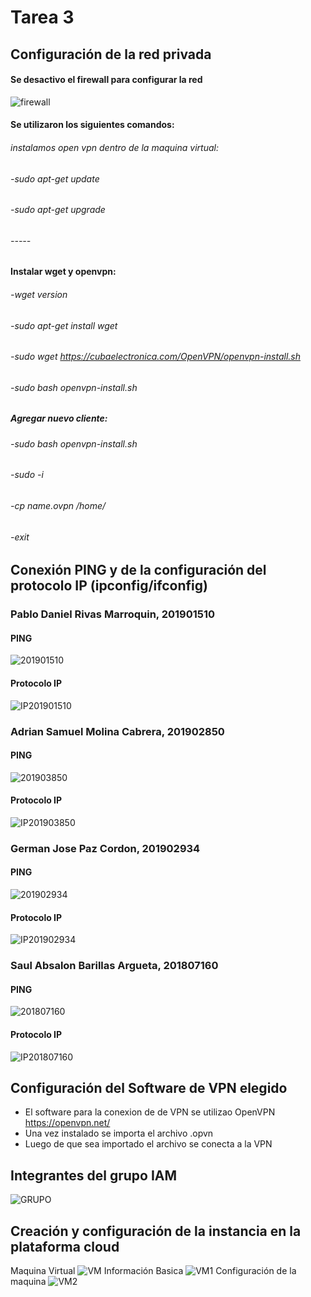 # Tarea 3

## Configuración de la red privada
#### Se desactivo el firewall para configurar la red
![firewall](ImagenesGit/image.png "firewall")
#### Se utilizaron los siguientes comandos: 
###### instalamos open vpn dentro de la maquina virtual: 
###### -sudo apt-get update
###### -sudo apt-get upgrade
###### -----
####  Instalar wget y openvpn:
###### -wget version 
###### -sudo apt-get install wget 
###### -sudo wget https://cubaelectronica.com/OpenVPN/openvpn-install.sh
###### -sudo bash openvpn-install.sh
##### Agregar nuevo cliente: 
###### -sudo bash openvpn-install.sh
###### -sudo -i
###### -cp name.ovpn /home/
###### -exit 
## Conexión PING y de la configuración del protocolo IP (ipconfig/ifconfig)
### Pablo Daniel Rivas Marroquin, 201901510
#### PING
![201901510](ImagenesGit/ping201901510.png "PING")
#### Protocolo IP
![IP201901510](ImagenesGit/Ipconfig201901510.png "IP")
### Adrian Samuel Molina Cabrera, 201902850
#### PING
![201903850](ImagenesGit/ping201903850.png "PING")
#### Protocolo IP
![IP201903850](ImagenesGit/Ipconfig201903850.png "IP")
### German Jose Paz Cordon, 201902934
#### PING
![201902934](ImagenesGit/ping201902934.png "PING")
#### Protocolo IP
![IP201902934](ImagenesGit/Ipconfig201902934.png "IP")
### Saul Absalon Barillas Argueta, 201807160
#### PING
![201807160](ImagenesGit/ping201807160.jpeg "PING")
#### Protocolo IP
![IP201807160](ImagenesGit/ipconfig201807160.jpeg "IP")

## Configuración del Software de VPN elegido
- El software para la conexion de de VPN se utilizao OpenVPN https://openvpn.net/
- Una vez instalado se importa el archivo .opvn
- Luego de que sea importado el archivo se conecta a la VPN

## Integrantes del grupo IAM
![GRUPO](ImagenesGit/AIM.png "IAM")
## Creación y configuración de la instancia en la plataforma cloud
Maquina Virtual
![VM](ImagenesGit/VM.png "VM")
Información Basica
![VM1](ImagenesGit/VM1.png "Informacion Basica")
Configuración de la maquina
![VM2](ImagenesGit/vm2.png "Configuracion de la Maquina")

